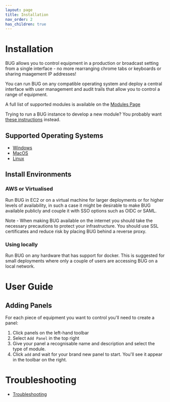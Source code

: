 ```yaml
---
layout: page
title: Installation
nav_order: 2
has_children: true
---
```


# Installation

BUG allows you to control equipment in a production or broadcast setting from a single interface - no more rearranging chrome tabs or keyboards or sharing maagement IP addresses!

You can run BUG on any compatible operating system and deploy a central interface with user management and audit trails that allow you to control a range of equipment.

A full list of supported modules is available on the [Modules Page](/pages/modules)

Trying to run a BUG instance to develop a new module? You probably want [these instructions](/pages/development) instead.

## Supported Operating Systems

-   [Windows](/bug/pages/installation/windows.html)
-   [MacOS](/bug/pages/installation/mac.html)
-   [Linux](/bug/pages/installation/linux.html)

## Install Environments

### AWS or Virtualised

Run BUG in EC2 or on a virtual machine for larger deployments or for higher levels of availability, in such a case it might be desirable to make BUG available publicly and couple it with SSO options such as OIDC or SAML.

Note - When making BUG available on the internet you should take the necessary precautions to protect your infrastructure. You should use SSL certificates and reduce risk by placing BUG behind a reverse proxy.

### Using locally

Run BUG on any hardware that has support for docker. This is suggested for small deployments where only a couple of users are accessing BUG on a local network.

# User Guide

## Adding Panels

For each piece of equipment you want to control you'll need to create a panel:

1. Click panels on the left-hand toolbar
2. Select `Add Panel` in the top right
3. Give your panel a recognisable name and description and select the type of module.
4. Click `add` and wait for your brand new panel to start. You'll see it appear in the toolbar on the right.

# Troubleshooting

-   [Troubleshooting](/bug/pages/installation/troubleshooting.html)
